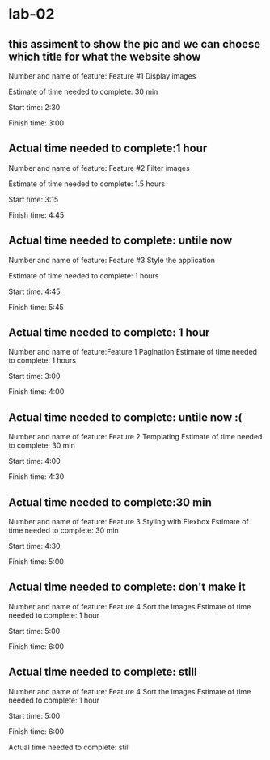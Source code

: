 # lab-02

## this assiment to show the pic and we can choese which title for what the website show 
Number and name of feature: Feature #1 Display images

Estimate of time needed to complete: 30 min

Start time: 2:30

Finish time: 3:00

Actual time needed to complete:1 hour 
----------------------------------------------------------------------

Number and name of feature: Feature #2 Filter images

Estimate of time needed to complete: 1.5 hours 

Start time: 3:15

Finish time: 4:45

Actual time needed to complete: untile now
-----------------------------------------------------------------------

Number and name of feature: Feature #3 Style the application

Estimate of time needed to complete: 1 hours 

Start time: 4:45

Finish time: 5:45

Actual time needed to complete: 1 hour
-----------------------------------------------------------------------
Number and name of feature:Feature 1 Pagination
Estimate of time needed to complete: 1 hours 

Start time: 3:00

Finish time: 4:00

Actual time needed to complete: untile now :(
-----------------------------------------------------------------------
Number and name of feature: Feature 2 Templating
Estimate of time needed to complete: 30 min 

Start time: 4:00

Finish time: 4:30

Actual time needed to complete:30 min 
-----------------------------------------------------------------------
Number and name of feature: Feature 3 Styling with Flexbox
Estimate of time needed to complete: 30 min 

Start time: 4:30

Finish time: 5:00

Actual time needed to complete: don't make it 
-----------------------------------------------------------------------
Number and name of feature: Feature 4 Sort the images
Estimate of time needed to complete: 1 hour 

Start time: 5:00

Finish time: 6:00

Actual time needed to complete: still
-----------------------------------------------------------------------
Number and name of feature: Feature 4 Sort the images
Estimate of time needed to complete: 1 hour 

Start time: 5:00

Finish time: 6:00

Actual time needed to complete: still

 